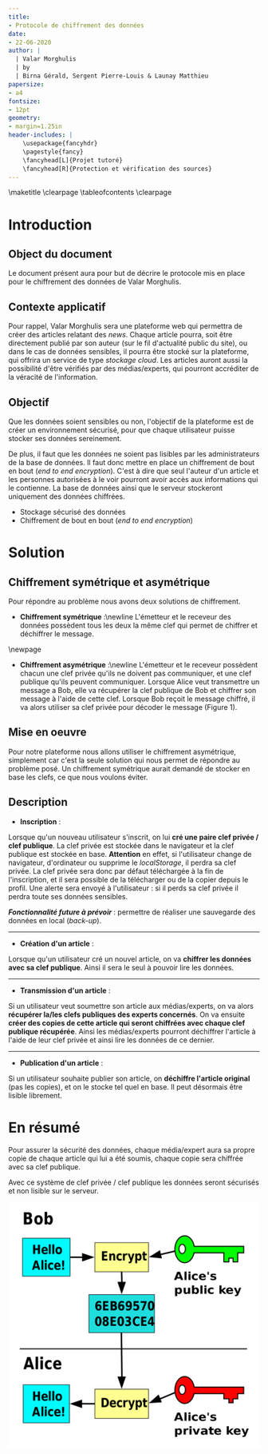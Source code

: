 ```yaml
---
title:
- Protocole de chiffrement des données
date:
- 22-06-2020
author: |
  | Valar Morghulis
  | by
  | Birna Gérald, Sergent Pierre-Louis & Launay Matthieu
papersize:
- a4
fontsize:
- 12pt
geometry:
- margin=1.25in
header-includes: |
    \usepackage{fancyhdr}
    \pagestyle{fancy}
    \fancyhead[L]{Projet tutoré}
    \fancyhead[R]{Protection et vérification des sources}
---
```


\maketitle
\clearpage
\tableofcontents
\clearpage

# Introduction

## Object du document

Le document présent aura pour but de décrire le protocole mis en place pour le chiffrement des données de Valar Morghulis.

## Contexte applicatif

Pour rappel, Valar Morghulis sera une plateforme web qui permettra de créer des articles relatant des *news*. Chaque article pourra, soit être directement publié par son auteur (sur le fil d'actualité public du site), ou dans le cas de données sensibles, il pourra être stocké sur la plateforme, qui offrira un service de type *stockage cloud*. Les articles auront aussi la possibilité d'être vérifiés par des médias/experts, qui pourront accréditer de la véracité de l'information.

## Objectif 

Que les données soient sensibles ou non, l'objectif de la plateforme est de créer un environnement sécurisé, pour que chaque utilisateur puisse stocker ses données sereinement.

De plus, il faut que les données ne soient pas lisibles par les administrateurs de la base de données. Il faut donc mettre en place un chiffrement de bout en bout (*end to end encryption*). C'est à dire que seul l'auteur d'un article et les personnes autorisées à le voir pourront avoir accès aux informations qui le contienne. La base de données ainsi que le serveur stockeront uniquement des données chiffrées.

- Stockage sécurisé des données
- Chiffrement de bout en bout (*end to end encryption*)

# Solution

## Chiffrement symétrique et asymétrique

Pour répondre au problème nous avons deux solutions de chiffrement.

- **Chiffrement symétrique** :\newline
L'émetteur et le receveur des données possèdent tous les deux la même clef qui permet de chiffrer et déchiffrer le message.

\newpage

- **Chiffrement asymétrique** :\newline
L'émetteur et le receveur possèdent chacun une clef privée qu'ils ne doivent pas communiquer, et une clef publique qu'ils peuvent communiquer. Lorsque Alice veut transmettre un message a Bob, elle va récupérer la clef publique de Bob et chiffrer son message à l'aide de cette clef. Lorsque Bob reçoit le message chiffré, il va alors utiliser sa clef privée pour décoder le message (Figure 1).

## Mise en oeuvre

Pour notre plateforme nous allons utiliser le chiffrement asymétrique, simplement car c'est la seule solution qui nous permet de répondre au problème posé. Un chiffrement symétrique aurait demandé de stocker en base les clefs, ce que nous voulons éviter.

## Description

- **Inscription** :

Lorsque qu'un nouveau utilisateur s'inscrit, on lui **cré une paire clef privée / clef publique**. La clef privée est stockée dans le navigateur et la clef publique est stockée en base. **Attention** en effet, si l'utilisateur change de navigateur, d'ordinateur ou supprime le *localStorage*, il perdra sa clef privée. La clef privée sera donc par défaut téléchargée à la fin de l'inscription, et il sera possible de la télécharger ou de la copier depuis le profil. Une alerte sera envoyé à l'utilisateur : si il perds sa clef privée il perdra toute ses données sensibles.

***Fonctionnalité future à prévoir*** : permettre de réaliser une sauvegarde des données en local (*back-up*).

---

- **Création d'un article** :

Lorsque qu'un utilisateur cré un nouvel article, on va **chiffrer les données avec sa clef publique**. Ainsi il sera le seul à pouvoir lire les données.

---

- **Transmission d'un article** :

Si un utilisateur veut soumettre son article aux médias/experts, on va alors **récupérer la/les clefs publiques des experts concernés**. On va ensuite **créer des copies de cette article qui seront chiffrées avec chaque clef publique récupérée**. Ainsi les médias/experts pourront déchiffrer l'article à l'aide de leur clef privée et ainsi lire les données de ce dernier.

---

- **Publication d'un article** :

Si un utilisateur souhaite publier son article, on **déchiffre l'article original** (pas les copies), et on le stocke tel quel en base. Il peut désormais être lisible librement.

# En résumé

Pour assurer la sécurité des données, chaque média/expert aura sa propre copie de chaque article qui lui a été soumis, chaque copie sera chiffrée avec sa clef publique.

Avec ce système de clef privée / clef publique les données seront sécurisés et non lisible sur le serveur.

![alt text](./images/asymetric_encryption.png "Asymmetric_encryption")

